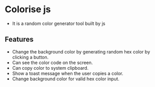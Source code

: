 # Colorise js

- It is a random color generator tool built by js

## Features

- Change the background color by generating random hex color by clicking a button.
- Can see the color code on the screen.
- Can copy color to system clipboard.
- Show a toast message when the user copies a color.
- Change background color for valid hex color input.
